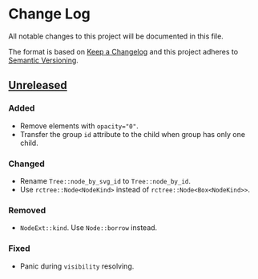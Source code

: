 # Change Log
All notable changes to this project will be documented in this file.

The format is based on [Keep a Changelog](http://keepachangelog.com/)
and this project adheres to [Semantic Versioning](http://semver.org/).

## [Unreleased]
### Added
- Remove elements with `opacity="0"`.
- Transfer the group `id` attribute to the child when group has only one child.

### Changed
- Rename `Tree::node_by_svg_id` to `Tree::node_by_id`.
- Use `rctree::Node<NodeKind>` instead of `rctree::Node<Box<NodeKind>>`.

### Removed
- `NodeExt::kind`. Use `Node::borrow` instead.

### Fixed
- Panic during `visibility` resolving.

[Unreleased]: https://github.com/RazrFalcon/usvg/compare/v0.1.1...HEAD

